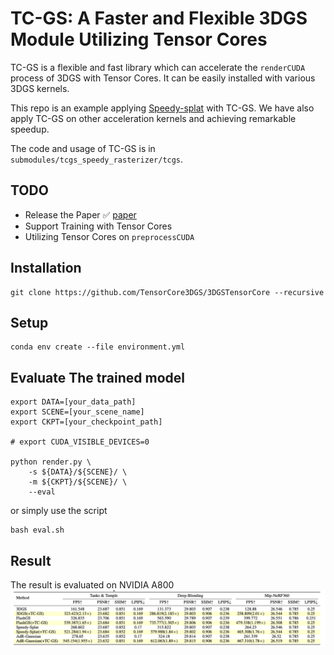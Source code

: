 # TC-GS: A Faster and Flexible 3DGS Module Utilizing Tensor Cores

TC-GS is a flexible and fast library which can accelerate the ```renderCUDA``` process of 3DGS with Tensor Cores. It can be easily installed with various 3DGS kernels.

This repo is an example applying [Speedy-splat](https://speedysplat.github.io) with TC-GS. We have also apply TC-GS on other acceleration kernels and achieving remarkable speedup.

The code and usage of TC-GS is in ```submodules/tcgs_speedy_rasterizer/tcgs```.

## TODO
+ Release the Paper ✅ [paper](https://drive.google.com/file/d/1tIOX5eAdJqqK7WuINor-YG0ck5rgKATG/view?usp=sharing)
+ Support Training with Tensor Cores
+ Utilizing Tensor Cores on ```preprocessCUDA``` 

## Installation
```shell
git clone https://github.com/TensorCore3DGS/3DGSTensorCore --recursive
```

## Setup
```shell
conda env create --file environment.yml
```

## Evaluate The trained model
```shell
export DATA=[your_data_path]
export SCENE=[your_scene_name]
export CKPT=[your_checkpoint_path]

# export CUDA_VISIBLE_DEVICES=0

python render.py \
    -s ${DATA}/${SCENE}/ \
    -m ${CKPT}/${SCENE}/ \
    --eval 
```
or simply use the script
```shell
bash eval.sh
```
## Result
The result is evaluated on NVIDIA A800
![](./result.png)

